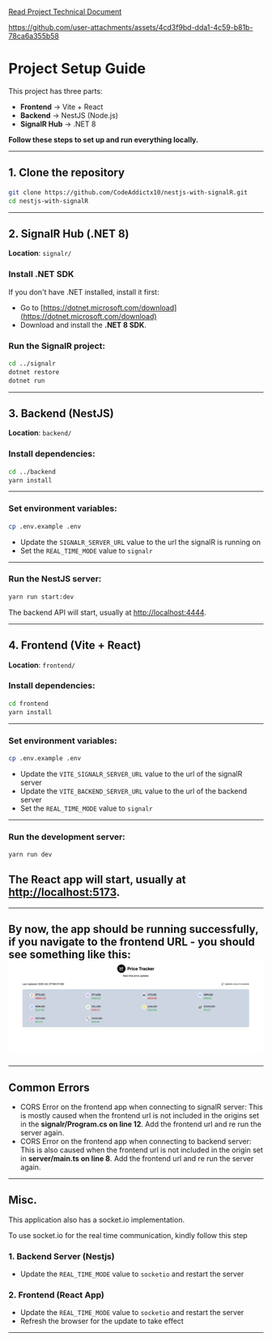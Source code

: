 [Read Project Technical Document](https://docs.google.com/document/d/1A7X7TVEKNUqQRa-jc-Is4bqRTHjnsjyg8ZBmHfiHjpk/edit?usp=sharing)

https://github.com/user-attachments/assets/4cd3f9bd-dda1-4c59-b81b-78ca6a355b58

# Project Setup Guide

This project has three parts:
- **Frontend** → Vite + React
- **Backend** → NestJS (Node.js)
- **SignalR Hub** → .NET 8





**Follow these steps to set up and run everything locally.**

---

## 1. Clone the repository

```bash
git clone https://github.com/CodeAddictx10/nestjs-with-signalR.git
cd nestjs-with-signalR
```

---
## 2. SignalR Hub (.NET 8)

**Location**: `signalr/`

### Install .NET SDK

If you don't have .NET installed, install it first:

- Go to [https://dotnet.microsoft.com/download](https://dotnet.microsoft.com/download)
- Download and install the **.NET 8 SDK**.

### Run the SignalR project:

```bash
cd ../signalr
dotnet restore
dotnet run
```
---

## 3. Backend (NestJS)

**Location**: `backend/`

### Install dependencies:

```bash
cd ../backend
yarn install
```
--- 
### Set environment variables:

```bash
cp .env.example .env
```

- Update the `SIGNALR_SERVER_URL` value to the url the signalR is running on
- Set the `REAL_TIME_MODE` value to `signalr`
---

### Run the NestJS server:

```bash
yarn run start:dev
```

The backend API will start, usually at [http://localhost:4444](http://localhost:4444).

---

## 4. Frontend (Vite + React)

**Location**: `frontend/`

### Install dependencies:

```bash
cd frontend
yarn install
```
---
### Set environment variables:

```bash
cp .env.example .env
```

- Update the `VITE_SIGNALR_SERVER_URL` value to the url of the signalR  server
- Update the `VITE_BACKEND_SERVER_URL` value to the url of the backend server
- Set the `REAL_TIME_MODE` value to `signalr`
---

### Run the development server:

```bash
yarn run dev
```

The React app will start, usually at [http://localhost:5173](http://localhost:5173).
---
---
By now, the app should be running successfully, if you navigate to the frontend URL - you should see something like this:
[![Project Preview](./assets/app.png)](./assets/app.png)
---
---
## Common Errors
- CORS Error on the frontend app when connecting to signalR server: This is mostly caused when the frontend url is not included in the origins set in the **signalr/Program.cs on line 12**. Add the frontend url and re run the server again.
- CORS Error on the frontend app when connecting to backend server: This is also caused when the frontend url is not included in the origin set in **server/main.ts on line 8**. Add the frontend url and re run the server again.
---
## Misc.

This application also has a socket.io implementation.

To use socket.io for the real time communication, kindly follow this step

### 1. Backend Server (Nestjs)
- Update the `REAL_TIME_MODE` value to `socketio` and restart the server

 ### 2. Frontend (React App)
- Update the `REAL_TIME_MODE` value to `socketio` and restart the server
- Refresh the browser for the update to take effect
---

  

